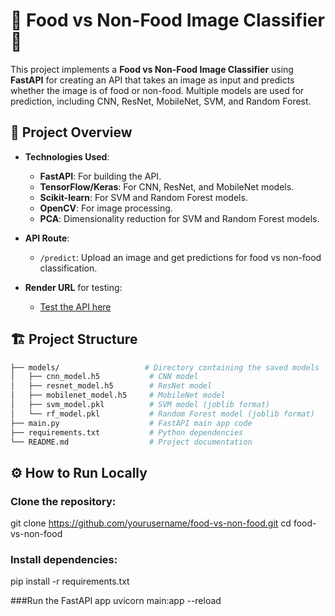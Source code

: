 # 🍔 Food vs Non-Food Image Classifier 🥗

This project implements a **Food vs Non-Food Image Classifier** using **FastAPI** for creating an API that takes an image as input and predicts whether the image is of food or non-food. Multiple models are used for prediction, including CNN, ResNet, MobileNet, SVM, and Random Forest.

## 🚀 Project Overview

- **Technologies Used**:
  - **FastAPI**: For building the API.
  - **TensorFlow/Keras**: For CNN, ResNet, and MobileNet models.
  - **Scikit-learn**: For SVM and Random Forest models.
  - **OpenCV**: For image processing.
  - **PCA**: Dimensionality reduction for SVM and Random Forest models.
  
- **API Route**:
  - `/predict`: Upload an image and get predictions for food vs non-food classification.

- **Render URL** for testing:  
  - [Test the API here](https://food-non-food.onrender.com/predict)

## 🏗️ Project Structure

```bash
├── models/                   # Directory containing the saved models
│   ├── cnn_model.h5           # CNN model
│   ├── resnet_model.h5        # ResNet model
│   ├── mobilenet_model.h5     # MobileNet model
│   ├── svm_model.pkl          # SVM model (joblib format)
│   └── rf_model.pkl           # Random Forest model (joblib format)
├── main.py                    # FastAPI main app code
├── requirements.txt           # Python dependencies
└── README.md                  # Project documentation
```

## ⚙️ How to Run Locally

### Clone the repository:
git clone https://github.com/yourusername/food-vs-non-food.git
cd food-vs-non-food

### Install dependencies:
pip install -r requirements.txt

###Run the FastAPI app
uvicorn main:app --reload


